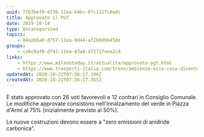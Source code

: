 ```yaml
---
uuid: 7fb3bef0-d73b-11ea-b4bc-0fc1127c8adc
title: Approvato il PGT
date: 2019-10-14
type: Uncategorized
topics:
    - 04a266a0-d757-11ea-9d44-af2b696b45de
groups:
    - ca6c9af0-d742-11ea-83a8-47271feea2c9
links:
    - https://www.milanotoday.it/attualita/approvato-pgt.html
    - https://www.trasporti-italia.com/treno/ambiente-ecco-cosa-diventeranno-gli-scali-ferroviari-di-milano/41555
updatedAt: 2020-10-22T07:56:17.196Z
createdAt: 2020-10-22T07:56:17.355Z
---
```


È stato approvato con 26 voti favorevoli e 12 contrari in Consiglio Comunale.
Le modifiche approvate consistono nell'innalzamento del verde in Piazza d'Armi al 75% (inizialmente previsto al 50%).

Le nuove costruzioni devono essere a "zero emissioni di anidride carbonica".